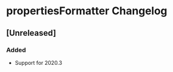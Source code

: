 <!-- Keep a Changelog guide -> https://keepachangelog.com -->

# propertiesFormatter Changelog

## [Unreleased]

### Added

- Support for 2020.3
